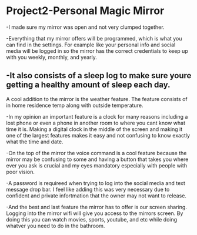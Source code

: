 # Project2-Personal Magic Mirror
 

-I made sure my mirror was open and not very clumped together.

-Everything that my mirror offers will be programmed, which is what you can find in the settings.
For example like your personal info and social media will be logged in so the mirror has the correct credentials to keep up with you weekly, monthly, and yearly.

-It also consists of a sleep log to make sure youre getting a healthy amount of sleep each day.
-
A cool addition to the mirror is the weather feature.
The feature consists of in home residence temp along with outside temperature.

-In my opinion an important feature is a clock for many reasons including a lost phone or even a phone in another room to where you cant know what time it is.
Making a digital clock in the middle of the screen and making it one of the largest features makes it easy and not confusing to know exactly what the time and date.

-On the top of the mirror the voice command is a cool feature because the mirror may be confusing to some and having a button that takes you where ever you ask is crucial and my eyes mandatory especially with people with poor vision.

-A password is requireed when trying to log into the social media and text message drop bar. I feel like adding this was very necessary due to confident and private infortmation that the owner may not want to release.

-And the best and last feature the mirror has to offer is our screen sharing. Logging into the mirror wifi will give you access to the mirrors screen. By doing this you can watch movies, sports, youtube, and etc while doing whatver you need to do in the bathroom. 




